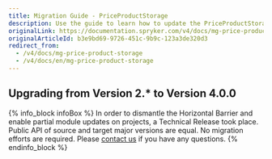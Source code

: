 ```yaml
---
title: Migration Guide - PriceProductStorage
description: Use the guide to learn how to update the PriceProductStorage module.
originalLink: https://documentation.spryker.com/v4/docs/mg-price-product-storage
originalArticleId: b3e9bd69-9726-451c-9b9c-123a3de320d3
redirect_from:
  - /v4/docs/mg-price-product-storage
  - /v4/docs/en/mg-price-product-storage
---
```


## Upgrading from Version 2.* to Version 4.0.0
{% info_block infoBox %}
In order to dismantle the Horizontal Barrier and enable partial module updates on projects, a Technical Release took place. Public API of source and target major versions are equal. No migration efforts are required. Please [contact us](https://spryker.com/en/support/) if you have any questions.
{% endinfo_block %}
